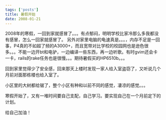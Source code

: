 ```yaml
--- 
tags: ['posts']
title: 暑假开始
date: 2008-01-21
---
```

2008年的寒假，一回到家就感冒了。。。有点郁闷，明明学校比家冷那么多我都没有感冒，怎么一回家就感冒了。<!--more-->
另外对家里电脑的龟速真是。。。，内存不足是一回事，P4真的不如超了频的A3000+，而且宽带对比学校的校园网也是逊色很多。。。不能一边开bt和电驴，一边编译一些东西，再一边听歌。有时gvim还会卡一卡，rails的rake任务也是很慢。。。期待暑假买的HP6510b。。。

回到家里觉得少了安全感，回来那天上楼时发现一家人给入室盗窃了，又听说几个月前对面那栋楼也给入室了。

小区里的大树都给锯了，整个小区有种和以前不同的感觉，凄凉的感觉。。。

寒假开始了，又有一堆时间要自己支配，自己学习。要实现自己在一个月前定下的计划。

给自己加油！
